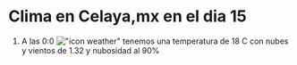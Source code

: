 # Clima en Celaya,mx en el dia 15

1. A las 0:0 !["icon weather"](http://openweathermap.org/img/w/04n.png) tenemos una temperatura de 18 C con nubes y  vientos de 1.32 y nubosidad al 90%
